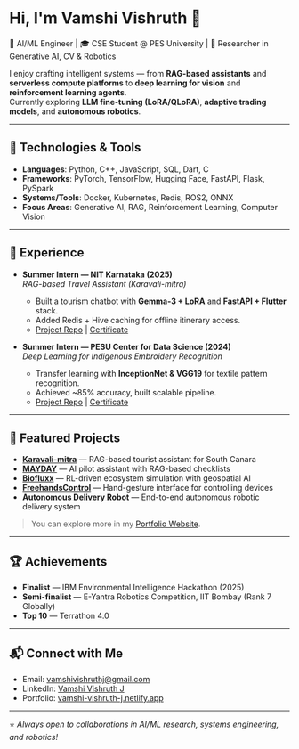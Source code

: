 # Hi, I'm Vamshi Vishruth 👋

🚀 AI/ML Engineer | 🎓 CSE Student @ PES University | 🤖 Researcher in Generative AI, CV & Robotics

I enjoy crafting intelligent systems — from **RAG-based assistants** and **serverless compute platforms** to **deep learning for vision** and **reinforcement learning agents**.  
Currently exploring **LLM fine-tuning (LoRA/QLoRA)**, **adaptive trading models**, and **autonomous robotics**.

---

## 🔧 Technologies & Tools

- **Languages**: Python, C++, JavaScript, SQL, Dart, C  
- **Frameworks**: PyTorch, TensorFlow, Hugging Face, FastAPI, Flask, PySpark  
- **Systems/Tools**: Docker, Kubernetes, Redis, ROS2, ONNX  
- **Focus Areas**: Generative AI, RAG, Reinforcement Learning, Computer Vision

---

## 💼 Experience

- **Summer Intern — NIT Karnataka (2025)**  
  *RAG-based Travel Assistant (Karavali-mitra)*  
  - Built a tourism chatbot with **Gemma-3 + LoRA** and **FastAPI + Flutter** stack.  
  - Added Redis + Hive caching for offline itinerary access.  
  - [Project Repo](https://github.com/RandomForestPanda/Karavali-mitra) | [Certificate](https://drive.google.com/file/d/1sdneKO0sWCQLBp2S8RAUlcpxUFkXdacV/view?usp=sharing)

- **Summer Intern — PESU Center for Data Science (2024)**  
  *Deep Learning for Indigenous Embroidery Recognition*  
  - Transfer learning with **InceptionNet & VGG19** for textile pattern recognition.  
  - Achieved ~85% accuracy, built scalable pipeline.  
  - [Project Repo](https://github.com/RandomForestPanda/Stitch-detection) | [Certificate](https://drive.google.com/file/d/1Yds_WThuNYpwAsPZdO_q66YLMrLV4-_8/view?usp=sharing)

---

## 🚀 Featured Projects

- **[Karavali-mitra](https://github.com/RandomForestPanda/Karavali-mitra)** — RAG-based tourist assistant for South Canara  
- **[MAYDAY](https://github.com/RandomForestPanda/MAYDAY)** — AI pilot assistant with RAG-based checklists  
- **[Biofluxx](https://github.com/RandomForestPanda/biofluxx)** — RL-driven ecosystem simulation with geospatial AI  
- **[FreehandsControl](https://github.com/RandomForestPanda/freehandscontrol)** — Hand-gesture interface for controlling devices  
- **[Autonomous Delivery Robot](https://github.com/RandomForestPanda/autonomous-delivery-robot)** — End-to-end autonomous robotic delivery system  

> You can explore more in my [Portfolio Website](https://vamshi-vishruth-j.netlify.app).

---

## 🏆 Achievements

- **Finalist** — IBM Environmental Intelligence Hackathon (2025)  
- **Semi-finalist** — E-Yantra Robotics Competition, IIT Bombay (Rank 7 Globally)  
- **Top 10** — Terrathon 4.0  

---

## 📬 Connect with Me

- Email: [vamshivishruthj@gmail.com](mailto:vamshivishruthj@gmail.com)  
- LinkedIn: [Vamshi Vishruth J](https://linkedin.com/in/vamshi-vishruth-j)  
- Portfolio: [vamshi-vishruth-j.netlify.app](https://vamshi-vishruth-j.netlify.app)  

---

⭐️ *Always open to collaborations in AI/ML research, systems engineering, and robotics!*
